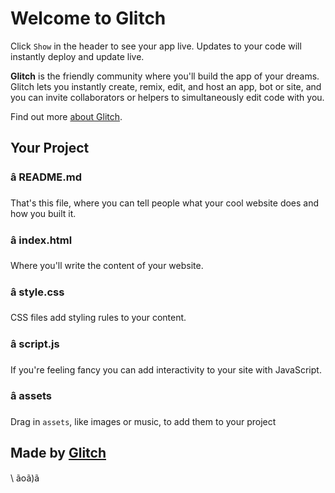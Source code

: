 Welcome to Glitch
=================

Click `Show` in the header to see your app live. Updates to your code will instantly deploy and update live.

**Glitch** is the friendly community where you'll build the app of your dreams. Glitch lets you instantly create, remix, edit, and host an app, bot or site, and you can invite collaborators or helpers to simultaneously edit code with you.

Find out more [about Glitch](https://glitch.com/about).


Your Project
------------

### â README.md

That's this file, where you can tell people what your cool website does and how you built it.

### â index.html

Where you'll write the content of your website. 

### â style.css

CSS files add styling rules to your content.

### â script.js

If you're feeling fancy you can add interactivity to your site with JavaScript.

### â assets

Drag in `assets`, like images or music, to add them to your project

Made by [Glitch](https://glitch.com/)
-------------------

\ ãoã)ã
